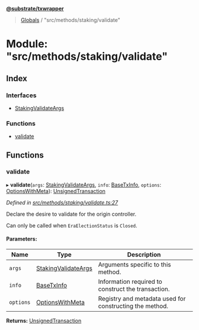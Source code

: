 **[@substrate/txwrapper](../README.md)**

> [Globals](../globals.md) / "src/methods/staking/validate"

# Module: "src/methods/staking/validate"

## Index

### Interfaces

* [StakingValidateArgs](../interfaces/_src_methods_staking_validate_.stakingvalidateargs.md)

### Functions

* [validate](_src_methods_staking_validate_.md#validate)

## Functions

### validate

▸ **validate**(`args`: [StakingValidateArgs](../interfaces/_src_methods_staking_validate_.stakingvalidateargs.md), `info`: [BaseTxInfo](../interfaces/_src_util_types_.basetxinfo.md), `options`: [OptionsWithMeta](../interfaces/_src_util_types_.optionswithmeta.md)): [UnsignedTransaction](../interfaces/_src_util_types_.unsignedtransaction.md)

*Defined in [src/methods/staking/validate.ts:27](https://github.com/paritytech/txwrapper/blob/968ccb6/src/methods/staking/validate.ts#L27)*

Declare the desire to validate for the origin controller.

Can only be called when `EraElectionStatus` is `Closed`.

#### Parameters:

Name | Type | Description |
------ | ------ | ------ |
`args` | [StakingValidateArgs](../interfaces/_src_methods_staking_validate_.stakingvalidateargs.md) | Arguments specific to this method. |
`info` | [BaseTxInfo](../interfaces/_src_util_types_.basetxinfo.md) | Information required to construct the transaction. |
`options` | [OptionsWithMeta](../interfaces/_src_util_types_.optionswithmeta.md) | Registry and metadata used for constructing the method.  |

**Returns:** [UnsignedTransaction](../interfaces/_src_util_types_.unsignedtransaction.md)
